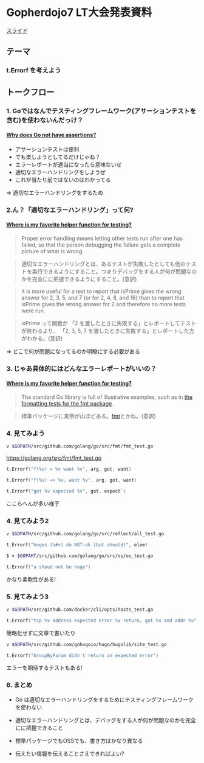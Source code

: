 # Gopherdojo7 LT大会発表資料

[スライド](https://docs.google.com/presentation/d/1X95CB6PJ8E4hfNaX2RTvA8O_3nWk63Yvyumq_AvKZbI)

## テーマ

### t.Errorf を考えよう

## トークフロー

### 1. Goではなんでテスティングフレームワーク(アサーションテストを含む)を使わないんだっけ？

#### [Why does Go not have assertions? ](https://golang.org/doc/faq#assertions)

- アサーションテストは便利
- でも楽しようとしてるだけじゃね？
- エラーレポートが適当になったら意味ないぜ
- 適切なエラーハンドリングをしようぜ
- これが当たり前ではないのはわかってる

=> 適切なエラーハンドリングをするため

### 2.ん？「適切なエラーハンドリング」って何?

#### [Where is my favorite helper function for testing?](https://golang.org/doc/faq#testing_framework)

> Proper error handling means letting other tests run after one has failed, so that the person debugging the failure gets a complete picture of what is wrong.

> 適切なエラーハンドリングとは、あるテストが失敗したとしても他のテストを実行できるようにすること。つまりデバッグをする人が何が問題なのかを完全にに把握できるようにすること。(意訳)

> It is more useful for a test to report that isPrime gives the wrong answer for 2, 3, 5, and 7 (or for 2, 4, 8, and 16) than to report that isPrime gives the wrong answer for 2 and therefore no more tests were run.

> isPrime って関数が 「2 を渡したときに失敗する」とレポートしてテストが終わるより、 「2, 3, 5, 7 を渡したときに失敗する」とレポートした方がわかる。(意訳)

=> どこで何が問題になってるのか明瞭にする必要がある

### 3. じゃあ具体的にはどんなエラーレポートがいいの？

#### [Where is my favorite helper function for testing?](https://golang.org/doc/faq#testing_framework)

> The standard Go library is full of illustrative examples, such as in [the formatting tests for the fmt package](https://golang.org/src/fmt/fmt_test.go).

> 標準パッケージに実例が山ほどある。[fmt](https://golang.org/src/fmt/fmt_test.go)とかね。(意訳)

### 4. 見てみよう

```sh
v $GOPATH/src/github.com/golang/go/src/fmt/fmt_test.go
```

https://golang.org/src/fmt/fmt_test.go

```go
t.Errorf("f(%v) = %v want %v", arg, got, want)
```

```go
t.Errorf("f(%v) => %v, want %v", arg, got, want)
```

```go
t.Errorf("got %v expected %v", got, expect`)
```

ここらへんが多い様子

### 4. 見てみよう2

```sh
v $GOPATH/src/github.com/golang/go/src/reflect/all_test.go
```

```go
t.Errorf("hoges (%#v) do NOT-ok (but should)", elem)
```

```sh
$ v $GOPAHT/src/github.com/golang/go/src/os/os_test.go
```

```go
t.Errorf("a shoud not be hoge")
```

かなり柔軟性がある!

### 5. 見てみよう3

```sh
v $GOPATH/src/github.com/docker/cli/opts/hosts_test.go
```

```go
t.Errorf("tcp %v address expected error %v return, got %s and addr %v", invalidAddr, expectedError, err, addr)
```

簡略化せずに文章で書いたり

```sh
v $GOPATH/src/github.com/gohugoio/hugo/hugolib/site_test.go
```


```go
t.Errorf("GroupByParam didn't return an expected error")
```

エラーを期待するテストもある!

### 6. まとめ

- Go は適切なエラーハンドリングをするためにテスティングフレームワークを使わない

- 適切なエラーハンドリングとは、デバッグをする人が何が問題なのかを完全にに把握できること

- 標準パッケージでもOSSでも、書き方はかなり異なる

- 伝えたい情報を伝えることさえできればよい?
